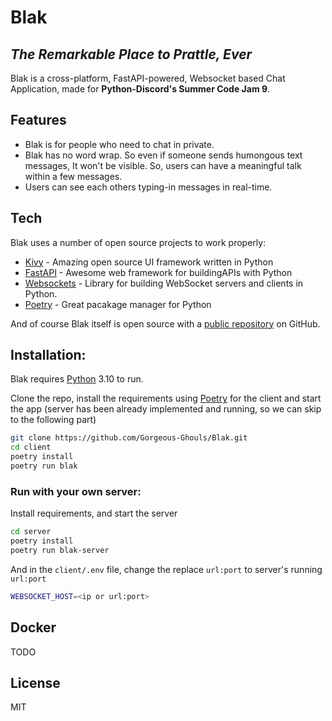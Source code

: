 # Blak
## _The Remarkable Place to Prattle, Ever_

Blak is a cross-platform, FastAPI-powered, 
Websocket based Chat Application, made for **Python-Discord's Summer Code Jam 9**.


## Features

- Blak is for people who need to chat in private.
- Blak has no word wrap. So even if someone sends humongous text messages, It won't be visible. So, users can have a meaningful talk within a few messages.
- Users can see each others typing-in messages in real-time.

## Tech

Blak uses a number of open source projects to work properly:

- [Kivy] - Amazing open source UI framework written in Python
- [FastAPI] - Awesome web framework for buildingAPIs with Python
- [Websockets] - Library for building WebSocket servers and clients in Python.
- [Poetry] - Great pacakage manager for Python


And of course Blak itself is open source with a [public repository][Blak]
 on GitHub.

## Installation:

Blak requires [Python](https://python.org/) 3.10 to run.

Clone the repo, install the requirements using [Poetry] for the client and start the app
(server has been already implemented and running, so we can skip to the following part)
```sh
git clone https://github.com/Gorgeous-Ghouls/Blak.git
cd client
poetry install
poetry run blak
```
### Run with your own server:
Install requirements, and start the server
```sh
cd server
poetry install
poetry run blak-server
```
And in the `client/.env` file, change the replace `url:port` to server's running `url:port`
```sh
WEBSOCKET_HOST=<ip or url:port>
```

## Docker
TODO

## License

MIT


[//]: # (These are reference links used in the body of this note and get stripped out when the markdown processor does its job. There is no need to format nicely because it shouldn't be seen. Thanks SO - http://stackoverflow.com/questions/4823468/store-comments-in-markdown-syntax)

   [Kivy]: <https://github.com/kivy/kivy>
   [FastAPI]: <https://github.com/tiangolo/fastapi>
   [Websockets]: <https://github.com/aaugustin/websockets>
   [Poetry]: <https://github.com/python-poetry/poetry>
   [Blak]: <https://github.com/Gorgeous-Ghouls/Blak>
